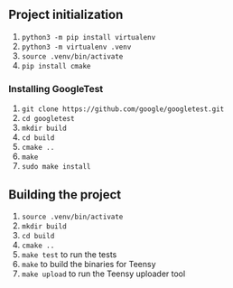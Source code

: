 ## Project initialization
1. `python3 -m pip install virtualenv`
2. `python3 -m virtualenv .venv`
3. `source .venv/bin/activate`
4. `pip install cmake`

### Installing GoogleTest
1. `git clone https://github.com/google/googletest.git`
2. `cd googletest`
3. `mkdir build`
4. `cd build`
5. `cmake ..`
6. `make`
7. `sudo make install`

## Building the project
1. `source .venv/bin/activate`
2. `mkdir build`
3. `cd build`
4. `cmake ..`
5. `make test` to run the tests
6. `make` to build the binaries for Teensy
7. `make upload` to run the Teensy uploader tool
